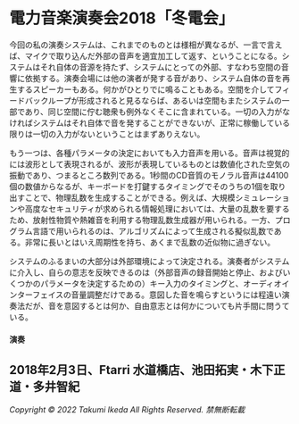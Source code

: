 # 電力音楽演奏会2018「冬電会」

今回の私の演奏システムは、これまでのものとは様相が異なるが、一言で言えば、マイクで取り込んだ外部の音声を適宜加工して返す、ということになる。システムはそれ自体の音源を持たず、システムにとっての外部、すなわち空間の音響に依拠する。演奏会場には他の演者が発する音があり、システム自体の音を再生するスピーカーもある。何かがひとりでに鳴ることもある。空間を介してフィードバックループが形成されると見るならば、あるいは空間もまたシステムの一部であり、同じ空間に佇む聴衆も例外なくそこに含まれている。一切の入力がなければシステムはそれ自体で音を発することができないが、正常に稼働している限りは一切の入力がないということはまずありえない。

もう一つは、各種パラメータの決定においても入力音声を用いる。音声は視覚的には波形として表現されるが、波形が表現しているものとは数値化された空気の振動であり、つまるところ数列である。1秒間のCD音質のモノラル音声は44100個の数値からなるが、キーボードを打鍵するタイミングでそのうちの1個を取り出すことで、物理乱数を生成することができる。例えば、大規模シミュレーションや高度なセキュリティが求められる情報処理においては、大量の乱数を要するため、放射性物質や熱雑音を利用する物理乱数生成器が用いられる。一方、プログラム言語で用いられるのは、アルゴリズムによって生成される擬似乱数である。非常に長いとはいえ周期性を持ち、あくまで乱数の近似物に過ぎない。

システムのふるまいの大部分は外部環境によって決定される。演奏者がシステムに介入し、自らの意志を反映できるのは（外部音声の録音開始と停止、およびいくつかのパラメータを決定するための）キー入力のタイミングと、オーディオインターフェイスの音量調整だけである。意図した音を鳴らすというには程遠い演奏法だが、音を意図するとは何か、自由意志とは何かについても片手間に問うている。

#### 演奏
2018年2月3日、Ftarri 水道橋店、池田拓実・木下正道・多井智紀
---
*Copyright © 2022 Takumi Ikeda All Rights Reserved. 禁無断転載*